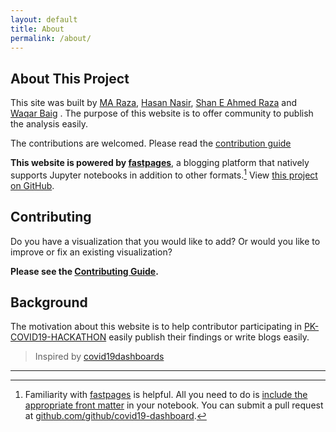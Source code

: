 ```yaml
---
layout: default
title: About
permalink: /about/
---
```


## About This Project

This site was built by [MA Raza](https://www.linkedin.com/in/amjadraza/), [Hasan Nasir](https://www.linkedin.com/in/hasan-nasir-3176a487/), [Shan E Ahmed Raza](https://www.linkedin.com/in/shan-e-ahmed-raza-73360613/) and [Waqar Baig](https://www.linkedin.com/in/waqar-baig-a5041428/) . The purpose of this website is to offer community to publish the analysis easily.

The contributions are welcomed. Please read the [contribution guide](https://github.com/amjadraza/pk-covid19/blob/master/CONTRIBUTING.md)

**This website is powered by [fastpages](https://github.com/fastai/fastpages)**, a blogging platform that natively supports Jupyter notebooks in addition to other formats.[^1] View [this project on GitHub](https://github.com/github/covid19-dashboard).

## Contributing

Do you have a visualization that you would like to add? Or would you like to improve or fix an existing visualization?

**Please see the [Contributing Guide](https://github.com/amjadraza/pk-covid19/blob/master/CONTRIBUTING.md).**


## Background

The motivation about this website is to help contributor participating in [PK-COVID19-HACKATHON](https://opendata.com.pk/pages/covid19) easily publish their findings or write blogs easily.

> Inspired by [covid19dashboards](https://covid19dashboards.com/about/)
---

[^1]: Familiarity with [fastpages](https://github.com/fastai/fastpages) is helpful. All you need to do is [include the appropriate front matter](https://github.com/fastai/fastpages#customizing-blog-posts-with-front-matter) in your notebook. You can submit a pull request at [github.com/github/covid19-dashboard](https://github.com/github/covid19-dashboard).
